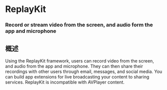 # ReplayKit
### Record or stream video from the screen, and audio form the app and microphone
## 概述
Using the ReplayKit framework, users can record video from the screen, and audio from the app and microphone. They can then share their recordings with other users through email, messages, and social media. You can build app extensions for live broadcasting your content to sharing services. ReplayKit is incompatible with AVPlayer content.
